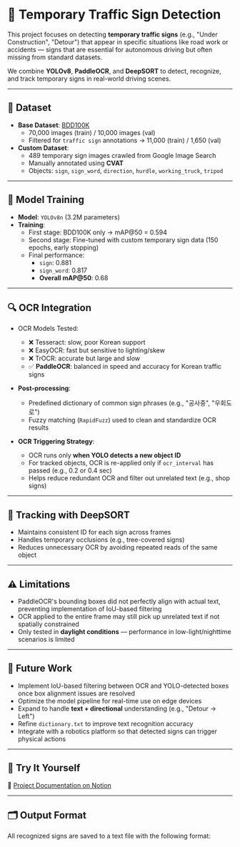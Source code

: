 # 🚧 Temporary Traffic Sign Detection

This project focuses on detecting **temporary traffic signs** (e.g., "Under Construction", "Detour") that appear in specific situations like road work or accidents — signs that are essential for autonomous driving but often missing from standard datasets.

We combine **YOLOv8**, **PaddleOCR**, and **DeepSORT** to detect, recognize, and track temporary signs in real-world driving scenes.

---

## 📁 Dataset

- **Base Dataset**: [BDD100K](https://bdd-data.berkeley.edu/)
  - 70,000 images (train) / 10,000 images (val)
  - Filtered for `traffic sign` annotations → 11,000 (train) / 1,650 (val)
- **Custom Dataset**:
  - 489 temporary sign images crawled from Google Image Search
  - Manually annotated using **CVAT**
  - Objects: `sign`, `sign_word`, `direction`, `hurdle`, `working_truck`, `tripod`

---

## 🧠 Model Training

- **Model**: `YOLOv8n` (3.2M parameters)
- **Training**:
  - First stage: BDD100K only → mAP@50 = 0.594
  - Second stage: Fine-tuned with custom temporary sign data (150 epochs, early stopping)
  - Final performance:
    - `sign`: 0.881  
    - `sign_word`: 0.817  
    - **Overall mAP@50**: 0.68

---

## 🔍 OCR Integration

- OCR Models Tested:
  - ❌ Tesseract: slow, poor Korean support  
  - ❌ EasyOCR: fast but sensitive to lighting/skew  
  - ❌ TrOCR: accurate but large and slow  
  - ✅ **PaddleOCR**: balanced in speed and accuracy for Korean traffic signs

- **Post-processing**:
  - Predefined dictionary of common sign phrases (e.g., "공사중", "우회도로")  
  - Fuzzy matching (`RapidFuzz`) used to clean and standardize OCR results

- **OCR Triggering Strategy**:
  - OCR runs only **when YOLO detects a new object ID**  
  - For tracked objects, OCR is re-applied only if `ocr_interval` has passed (e.g., 0.2 or 0.4 sec)  
  - Helps reduce redundant OCR and filter out unrelated text (e.g., shop signs)

---

## 🎥 Tracking with DeepSORT

- Maintains consistent ID for each sign across frames
- Handles temporary occlusions (e.g., tree-covered signs)
- Reduces unnecessary OCR by avoiding repeated reads of the same object

---

## ⚠️ Limitations

- PaddleOCR's bounding boxes did not perfectly align with actual text, preventing implementation of IoU-based filtering  
- OCR applied to the entire frame may still pick up unrelated text if not spatially constrained  
- Only tested in **daylight conditions** — performance in low-light/nighttime scenarios is limited

---

## 🔮 Future Work

- Implement IoU-based filtering between OCR and YOLO-detected boxes once box alignment issues are resolved  
- Optimize the model pipeline for real-time use on edge devices  
- Expand to handle **text + directional** understanding (e.g., "Detour → Left")  
- Refine `dictionary.txt` to improve text recognition accuracy  
- Integrate with a robotics platform so that detected signs can trigger physical actions

---

## 🧪 Try It Yourself

📄 [Project Documentation on Notion](https://invincible-gargoyle-054.notion.site/Temporary-Traffic-Sign-Detection-22bc4ba53ecb800c92e1e5cd24aae32e)

---

## 🗂 Output Format

All recognized signs are saved to a text file with the following format:

